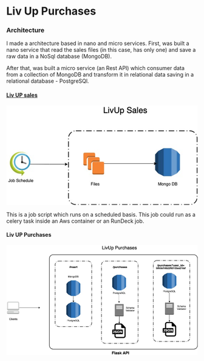 # Liv Up Purchases

### Architecture

I made a architecture based in nano and micro services.
First, was built a nano service that read the sales files (in this case, has only one)
and save a raw data in a NoSql database (MongoDB).

After that, was built a micro service (an Rest API) which consumer data from a collection of MongoDB
and transform it in relational data saving in a relational database - PostgreSQl.


#### [Liv UP sales](https://github.com/matheuslins/livup_sales)

![LivUp Sales Diagram](https://github.com/matheuslins/livup_purchases/blob/master/docs/img/sales.jpg)

This is a job script which runs on a scheduled basis.
This job could run as a celery task inside an Aws container or an RunDeck job.


#### Liv UP Purchases

![LivUp Purchases Diagram](https://github.com/matheuslins/livup_purchases/blob/master/docs/img/purchases.jpg)
